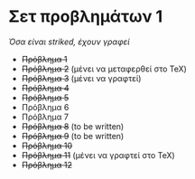 # Σετ προβλημάτων 1

_Όσα είναι striked, έχουν γραφεί_

* ~~Πρόβλημα 1~~
* ~~Πρόβλημα 2~~ (μένει να μεταφερθεί στο TeX)
* ~~Πρόβλημα 3~~ (μένει να γραφτεί)
* ~~Πρόβλημα 4~~
* ~~Πρόβλημα 5~~
* Πρόβλημα 6
* Πρόβλημα 7
* ~~Πρόβλημα 8~~ (to be written)
* ~~Πρόβλημα 9~~ (to be written)
* ~~Πρόβλημα 10~~
* ~~Πρόβλημα 11~~ (μένει να γραφτεί στο TeX)
* ~~Πρόβλημα 12~~


